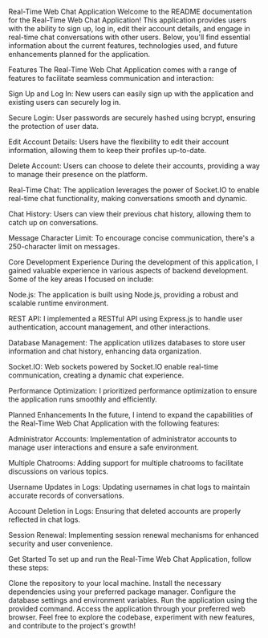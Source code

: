 Real-Time Web Chat Application
Welcome to the README documentation for the Real-Time Web Chat Application! This application provides users with the ability to sign up, log in, edit their account details, and engage in real-time chat conversations with other users. Below, you'll find essential information about the current features, technologies used, and future enhancements planned for the application.

Features
The Real-Time Web Chat Application comes with a range of features to facilitate seamless communication and interaction:

Sign Up and Log In: New users can easily sign up with the application and existing users can securely log in.

Secure Login: User passwords are securely hashed using bcrypt, ensuring the protection of user data.

Edit Account Details: Users have the flexibility to edit their account information, allowing them to keep their profiles up-to-date.

Delete Account: Users can choose to delete their accounts, providing a way to manage their presence on the platform.

Real-Time Chat: The application leverages the power of Socket.IO to enable real-time chat functionality, making conversations smooth and dynamic.

Chat History: Users can view their previous chat history, allowing them to catch up on conversations.

Message Character Limit: To encourage concise communication, there's a 250-character limit on messages.

Core Development Experience
During the development of this application, I gained valuable experience in various aspects of backend development. Some of the key areas I focused on include:

Node.js: The application is built using Node.js, providing a robust and scalable runtime environment.

REST API: I implemented a RESTful API using Express.js to handle user authentication, account management, and other interactions.

Database Management: The application utilizes databases to store user information and chat history, enhancing data organization.

Socket.IO: Web sockets powered by Socket.IO enable real-time communication, creating a dynamic chat experience.

Performance Optimization: I prioritized performance optimization to ensure the application runs smoothly and efficiently.

Planned Enhancements
In the future, I intend to expand the capabilities of the Real-Time Web Chat Application with the following features:

Administrator Accounts: Implementation of administrator accounts to manage user interactions and ensure a safe environment.

Multiple Chatrooms: Adding support for multiple chatrooms to facilitate discussions on various topics.

Username Updates in Logs: Updating usernames in chat logs to maintain accurate records of conversations.

Account Deletion in Logs: Ensuring that deleted accounts are properly reflected in chat logs.

Session Renewal: Implementing session renewal mechanisms for enhanced security and user convenience.

Get Started
To set up and run the Real-Time Web Chat Application, follow these steps:

Clone the repository to your local machine.
Install the necessary dependencies using your preferred package manager.
Configure the database settings and environment variables.
Run the application using the provided command.
Access the application through your preferred web browser.
Feel free to explore the codebase, experiment with new features, and contribute to the project's growth!
